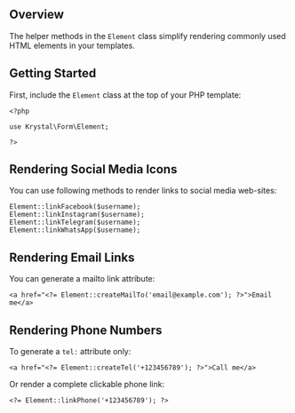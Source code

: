 ## Overview

The helper methods in the `Element` class simplify rendering commonly used HTML elements in your templates.

## Getting Started

First, include the `Element` class at the top of your PHP template:

    <?php
    
    use Krystal\Form\Element;
    
    ?>

## Rendering Social Media Icons

You can use following methods to render links to social media web-sites:

    Element::linkFacebook($username);
    Element::linkInstagram($username);
    Element::linkTelegram($username);
    Element::linkWhatsApp($username);

## Rendering Email Links

You can generate a mailto link attribute:

    <a href="<?= Element::createMailTo('email@example.com'); ?>">Email me</a>

## Rendering Phone Numbers

To generate a `tel:` attribute only:

    <a href="<?= Element::createTel('+123456789'); ?>">Call me</a>

Or render a complete clickable phone link:

    <?= Element::linkPhone('+123456789'); ?>



